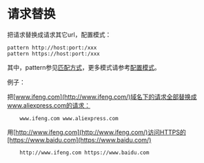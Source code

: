 # 请求替换

把请求替换成请求其它url，配置模式：

	pattern http://host:port:/xxx
	pattern https://host:port:/xxx
	
其中，pattern参见[匹配方式](../pattern.html)，更多模式请参考[配置模式](../mode.html)。

例子：

把[www.ifeng.com](http://www.ifeng.com/)域名下的请求全部替换成www.aliexpress.com的请求：

		www.ifeng.com www.aliexpress.com
		
用[http://www.ifeng.com](http://www.ifeng.com/)访问HTTPS的[https://www.baidu.com](https://www.baidu.com/)

		http://www.ifeng.com https://www.baidu.com